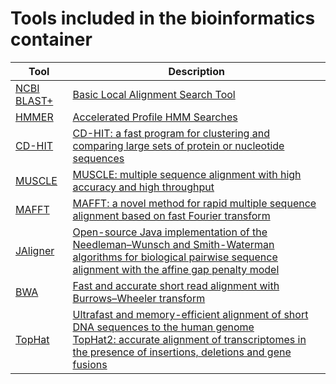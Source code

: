 # Tools included in the bioinformatics container

| Tool | Description |
| ---- | ----------- |
| [NCBI BLAST+](https://blast.ncbi.nlm.nih.gov/Blast.cgi?PAGE_TYPE=BlastDocs&DOC_TYPE=Download) | [Basic Local Alignment Search Tool](https://www.ncbi.nlm.nih.gov/pubmed/2231712) |
| [HMMER](http://hmmer.org/) | [Accelerated Profile HMM Searches](https://www.ncbi.nlm.nih.gov/pubmed/22039361) |
| [CD-HIT](http://weizhongli-lab.org/cd-hit/)  | [CD-HIT: a fast program for clustering and comparing large sets of protein or nucleotide sequences](https://www.ncbi.nlm.nih.gov/pubmed/16731699)  |
| [MUSCLE](https://www.drive5.com/muscle/) | [MUSCLE: multiple sequence alignment with high accuracy and high throughput](https://www.ncbi.nlm.nih.gov/pubmed/15034147) |
| [MAFFT](https://mafft.cbrc.jp/alignment/software/) | [MAFFT: a novel method for rapid multiple sequence alignment based on fast Fourier transform](https://www.ncbi.nlm.nih.gov/pubmed/12136088) |
| [JAligner](https://github.com/ahmedmoustafa/JAligner) | [Open-source Java implementation of the Needleman–Wunsch and Smith-Waterman algorithms for biological pairwise sequence alignment with the affine gap penalty model](http://jaligner.sourceforge.net/) |
| [BWA](https://github.com/lh3/bwa) | [Fast and accurate short read alignment with Burrows–Wheeler transform](https://www.ncbi.nlm.nih.gov/pubmed/19451168) |
| [TopHat](https://ccb.jhu.edu/software/tophat/) | [Ultrafast and memory-efficient alignment of short DNA sequences to the human genome](https://www.ncbi.nlm.nih.gov/pubmed/19261174)<br>[TopHat2: accurate alignment of transcriptomes in the presence of insertions, deletions and gene fusions](https://www.ncbi.nlm.nih.gov/pubmed/23618408) |
